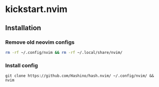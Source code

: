 # kickstart.nvim

## Installation

### Remove old neovim configs

```bash
rm -rf ~/.config/nvim && rm -rf ~/.local/share/nvim/
```

### Install config
```
git clone https://github.com/Hashino/hash.nvim/ ~/.config/nvim/ && nvim
```
